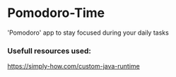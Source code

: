 # Pomodoro-Time

'Pomodoro' app to stay focused during your daily tasks

### Usefull resources used:

https://simply-how.com/custom-java-runtime


